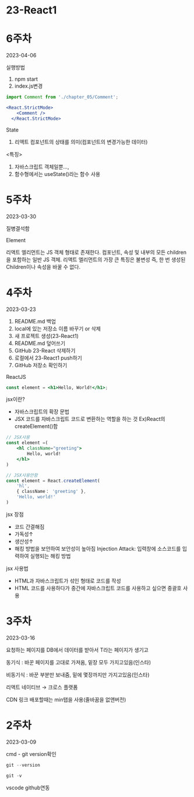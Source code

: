 # 23-React1

# 6주차
2023-04-06

실행방법

1. npm start
2. index.js변경
```jsx
import Comment from './chapter_05/Comment';

<React.StrictMode>
    <Comment />
  </React.StrictMode>
```

State

1. 리액트 컴포넌트의 상태를 의미(컴포넌트의 변경가능한 데이터)

<특징>

1. 자바스크립트 객체일뿐...,
2. 함수형에서는 useState()라는 함수 사용


# 5주차
2023-03-30

질병결석함

Element

리액트 엘리먼트는 JS 객체 형태로 존재한다.
컴포넌트, 속성 및 내부의 모든 children을 포함하는 일반 JS 객체.
리액트 엘리먼트의 가장 큰 특징은 불변성
즉, 한 번 생성된 Children이나 속성을 바꿀 수 없다.


# 4주차
2023-03-23

1. README.md 백업
2. local에 있는 저장소 이름 바꾸기 or 삭제
3. 새 프로젝트 생성(23-React1)
4. README.md 덮어쓰기
5. GitHub 23-React 삭제하기
6. 로컬에서 23-React1 push하기
7. GitHub 저장소 확인하기

ReactJS

```jsx
const element = <h1>Hello, World!</h1>;
```

jsx이란?

- 자바스크립트의 확장 문법
- JSX 코드를 자바스크립트 코드로 변환하는 역할을 하는 것
Ex)React의 createElement()함

```jsx
// JSX사용
const element =(
	<hl className="greeting">
		Hello, world!
	</hl>
)

// JSX사용안함 
const element = React.createElement(
	'hl',
	{ className： 'greeting' },
	'Hello, world!'
)
```

jsx 장점

- 코드 간결해짐
- 가독성↑
- 생산성↑
- 해킹 방법을 보안하여 보안성이 높아짐
Injection Attack: 입력창에 소스코드를 입력하여 실행되는 해킹 방법

jsx 사용법

- HTML과 자바스크립트가 섞인 형태로 코드를 작성
- HTML 코드를 사용하다가 중간에 자바스크립트 코드를 사용하고 싶으면 중괄호 사용




# 3주차
2023-03-16

요청하는 페이지를 DB에서 데이터를 받아서 T라는 페이지가 생기고 

동기식 : 바꾼 페이지를 고대로 가져옴, 밑장 모두 가지고있음(인스타)

비동기식 : 바꾼 부분만 보내줌, 밑에 몇장까지만 가지고있음(인스타)

리액트 네이티브 → 크로스 플랫폼

CDN 링크 배포할때는 min탭을 사용(줄바꿈을 없앤버전)

# 2주차
2023-03-09

cmd - git version확인 

```jsx
git --version

git -v
```

vscode github연동
